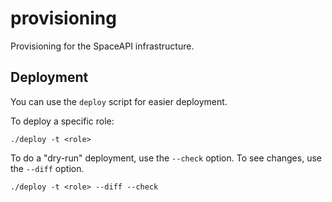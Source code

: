 # provisioning

Provisioning for the SpaceAPI infrastructure.

## Deployment

You can use the `deploy` script for easier deployment.

To deploy a specific role:

    ./deploy -t <role>

To do a "dry-run" deployment, use the `--check` option. To see changes, use the
`--diff` option.

    ./deploy -t <role> --diff --check
